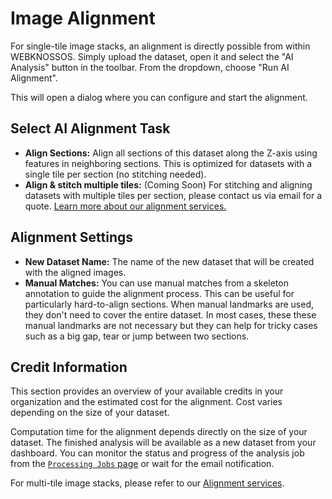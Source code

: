 # Image Alignment

For single-tile image stacks, an alignment is directly possible from within WEBKNOSSOS.
Simply upload the dataset, open it and select the "AI Analysis" button in the toolbar. From the dropdown, choose "Run AI Alignment".

This will open a dialog where you can configure and start the alignment.

## Select AI Alignment Task

*   **Align Sections:** Align all sections of this dataset along the Z-axis using features in neighboring sections. This is optimized for datasets with a single tile per section (no stitching needed).
*   **Align & stitch multiple tiles:** (Coming Soon) For stitching and aligning datasets with multiple tiles per section, please contact us via email for a quote. [Learn more about our alignment services.](https://webknossos.org/services/alignment)

## Alignment Settings

*   **New Dataset Name:** The name of the new dataset that will be created with the aligned images.
*   **Manual Matches:** You can use manual matches from a skeleton annotation to guide the alignment process. This can be useful for particularly hard-to-align sections. When manual landmarks are used, they don't need to cover the entire dataset. In most cases, these these manual landmarks are not necessary but they can help for tricky cases such as a big gap, tear or jump between two sections.

## Credit Information

This section provides an overview of your available credits in your organization and the estimated cost for the alignment. Cost varies depending on the size of your dataset.

Computation time for the alignment depends directly on the size of your dataset. The finished analysis will be available as a new dataset from your dashboard. You can monitor the status and progress of the analysis job from the [`Processing Jobs` page](./jobs.md) or wait for the email notification.

For multi-tile image stacks, please refer to our [Alignment services](https://webknossos.org/services/alignment).
